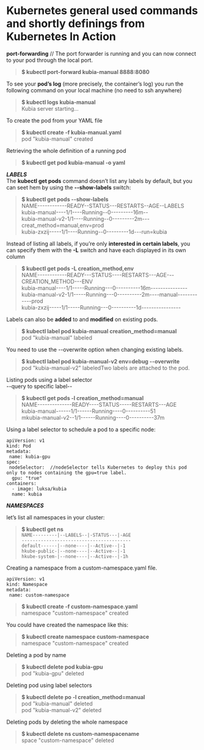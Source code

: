 # Kubernetes general used commands and shortly definings from **Kubernetes In Action** 

**port-forwarding** // The port forwarder is running and you can now connect to your pod through the local port.

>  **$ kubectl port-forward kubia-manual 8888:8080**


To see your **pod’s log** (more precisely, the container’s log) you run the following 
command on your local machine (no need to ssh anywhere)

> **$ kubectl logs kubia-manual**                                                             
  Kubia server starting...

To create the pod from your YAML file
> **$ kubectl create -f kubia-manual.yaml**                                                            
pod "kubia-manual" created

Retrieving the whole definition of a running pod
> **$ kubectl get pod kubia-manual -o yaml**

***LABELS***                                                                                             
The **kubectl get pods**  command  doesn’t  list  any  labels  by  default,  but  you  can  seet hem by using 
the **--show-labels** switch:
> **$ kubectl get pods --show-labels**                                                                      
   NAME------------READY--STATUS---RESTARTS--AGE--LABELS                                                      
   kubia-manual----1/1----Running--0---------16m--<none>                                                        
   kubia-manual-v2-1/1----Running--0---------2m---creat_method=manual,env=prod                                   
   kubia-zxzij-----1/1----Running--0---------1d---run=kubia                                                 
   
Instead of listing all labels, if you’re only **interested in certain labels**, you can specify them 
with the **-L** switch and have each displayed in its own column                                       
> **$ kubectl get pods **-L** creation_method,env**                                                              
   NAME------------READY---STATUS----RESTARTS---AGE---CREATION_METHOD---ENV                                                    
   kubia-manual----1/1-----Running---0----------16m---<none>------------<none>                                                 
   kubia-manual-v2-1/1-----Running---0----------2m----manual------------prod                                                     
   kubia-zxzij-----1/1-----Running---0----------1d----<none>------------<none>                                     
   
Labels can also be **added** to and **modified** on existing pods.
> **$ kubectl label pod kubia-manual creation_method=manual**                                                         
pod "kubia-manual" labeled                                                                                  

You need to use the --overwrite option when changing existing labels.                                     
> **$ kubectl label pod kubia-manual-v2 env=debug --overwrite**                                                      
pod "kubia-manual-v2" labeledTwo labels are attached to the pod.

Listing pods using a label selector                                                                             
--query to specific label--
> **$ kubectl get pods -l creation_method=manual**                                                                                                                                                              
   NAME--------------READY----STATUS-----RESTARTS---AGE                                                                          
   kubia-manual------1/1------Running----0----------51                                                                                
   mkubia-manual-v2--1/1------Running----0----------37m

   
Using a label selector to schedule a pod to a specific node:

    apiVersion: v1
    kind: Pod
    metadata: 
     name: kubia-gpu
    spec:
     nodeSelector:  //nodeSelector tells Kubernetes to deploy this pod only to nodes containing the gpu=true label.
      gpu: "true"
    containers:
      - image: luksa/kubia
      name: kubia
  
  ***NAMESPACES***
  
  let’s list all namespaces in your cluster:
  > **$ kubectl get ns**                                                                                                    
  `NAME---------|--LABELS--|-STATUS---|-AGE`                                                                             
  `----------------------------------------`                                                                                
  `default------|--none----|--Active--|-1`                                                                                
  `hkube-public-|--none----|--Active--|-1`                                                                           
  `hkube-system-|--none----|--Active--|-1h`        
  
 Creating a namespace from a custom-namespace.yaml file.
 
    apiVersion: v1
    kind: Namespace
    metadata:
     name: custom-namespace
  
  > **$ kubectl create -f custom-namespace.yaml**                                                                       
  namespace "custom-namespace" created
  
  You could have created the namespace like this:
  > **$ kubectl create namespace custom-namespace**                                                               
  namespace "custom-namespace" created
  
Deleting a pod by name
  > **$ kubectl delete pod kubia-gpu**                                                                                                                                                             
  pod "kubia-gpu" deleted
  
Deleting pod using label selectors 
> **$ kubectl delete po -l creation_method=manual**                                                                       
pod "kubia-manual" deleted                                                                                                 
pod "kubia-manual-v2" deleted                                                                             

Deleting pods by deleting the whole namespace
> **$ kubectl delete ns custom-namespacename**                                                                             
space "custom-namespace" deleted

    
    

   

















  
